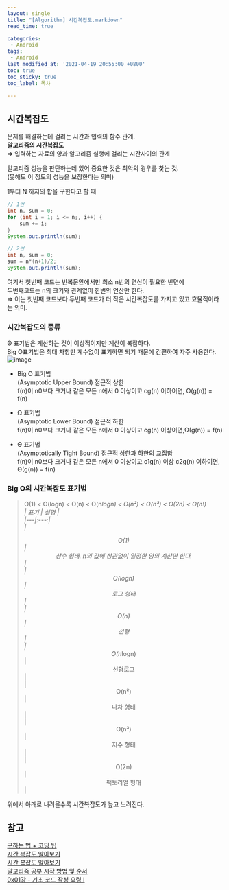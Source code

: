 ```yaml
---
layout: single
title: "[Algorithm] 시간복잡도.markdown"
read_time: true

categories: 
 - Android
tags: 
 - Android
last_modified_at: '2021-04-19 20:55:00 +0800'
toc: true
toc_sticky: true
toc_label: 목차

---
```


## 시간복잡도    
문제를 해결하는데 걸리는 시간과 입력의 함수 관계.   
**알고리즘의 시간복잡도**    
 ⇒ 입력하는 자료의 양과 알고리즘 실행에 걸리는 시간사이의 관계   
    
알고리즘 성능을 판단하는데 있어 중요한 것은 최악의 경우를 찾는 것.    
(못해도 이 정도의 성능을  보장한다는 의미)   
   
1부터 N 까지의 합을 구한다고 할 때
   
```java
// 1번 
int n, sum = 0;
for (int i = 1; i <= n;, i++) {
    sum += i;
}
System.out.println(sum);

// 2번
int n, sum = 0;
sum = n*(n+1)/2;
System.out.println(sum);
```
   
여기서 첫번째 코드는 반복문안에서만 최소 n번의 연산이 필요한 반면에   
두번째코드는 n의 크기와 관계없이 한번의 연산만 한다.       
⇒ 이는 첫번째 코드보다 두번째 코드가 더 작은 시간복잡도를 가지고 있고 효율적이라는 의미.   
   
### 시간복잡도의 종류   
Θ 표기법은 계산하는 것이 이상적이지만 계산이 복잡하다.    
Big O표기법은 최대 차항만 계수없이 표기하면 되기 때문에 간편하여 자주 사용한다.      
![image](https://user-images.githubusercontent.com/66898243/113701898-b7dfc380-9713-11eb-8d8c-79910620b359.png)

- Big O 표기법   
(Asymptotic Upper Bound) 점근적 상한   
f(n)이 n0보다 크거나 같은 모든 n에서 0 이상이고 cg(n) 이하이면, O(g(n)) = f(n)   
   
- Ω 표기법   
(Asymptotic Lower Bound) 점근적 하한    
f(n)이 n0보다 크거나 같은 모든 n에서 0 이상이고 cg(n) 이상이면,Ω(g(n)) = f(n)   
   
- Θ 표기법   
(Asymptotically Tight Bound) 점근적 상한과 하한의 교집합    
f(n)이 n0보다 크거나 같은 모든 n에서 0 이상이고 c1g(n) 이상 c2g(n) 이하이면, Θ(g(n)) = f(n)   
   
### Big O의 시간복잡도 표기법
> O(1) < O(logn) < O(n) < O(n*logn) < O(n²) < O(n³) < O(2n) < O(n!)    
| 표기 | 설명 |   
|---|:---:|    
|<center> O(1) </center> | <center> 상수 형태. n의 값에 상관없이 일정한 양의 계산만 한다. </center>|   
|<center> O(logn) </center> | <center> 로그 형태 </center>|   
|<center> O(n) </center> | <center> 선형 </center>|   
|<center> O(n*logn) </center> | <center> 선형로그 </center>|   
|<center> O(n²) </center> | <center> 다차 형태 </center> |   
|<center> O(n³) </center> | <center> 지수 형태 </center> |   
|<center> O(2n) </center> | <center> 팩토리얼 형태 </center> |   
   
위에서 아래로 내려올수록 시간복잡도가 높고 느려진다.   



    

## 참고
[구하는 법 + 코딩 팁](https://mimimimamimimo.tistory.com/2)   
[시간 복잡도 알아보기](https://minwook-shin.github.io/time-complexity/)   
[시간 복잡도 알아보기](https://minwook-shin.github.io/time-complexity/)   
[알고리즘 공부 시작 방법 및 순서](https://blog.yena.io/studynote/2018/11/14/Algorithm-Basic.html)   
[0x01강 - 기초 코드 작성 요령 I](https://blog.encrypted.gg/922)   
